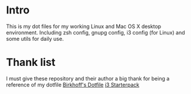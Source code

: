 # Intro
This is my dot files for my working Linux and Mac OS X desktop environment. Including zsh config, gnupg config, i3 config (for Linux) and some utils for daily use.

# Thank list
I must give these repository and their author a big thank for being a reference of my dotfile
[Birkhoff's Dotfile](https://github.com/BirkhoffLee/dotfiles)
[i3 Starterpack](https://github.com/addy-dclxvi/i3-starterpack)